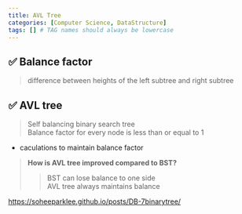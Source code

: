 ```yaml
---
title: AVL Tree
categories: [Computer Science, DataStructure]
tags: [] # TAG names should always be lowercase
---
```


## ✅ Balance factor

> difference between heights of the left subtree and right subtree

## ✅ AVL tree

> Self balancing binary search tree <br>
> Balance factor for every node is less than or equal to 1 <br>

- caculations to maintain balance factor

> **How is AVL tree improved compared to BST?** <br>
>
> > BST can lose balance to one side <br>
> > AVL tree always maintains balance <br>

<https://soheeparklee.github.io/posts/DB-7binarytree/> <br>
